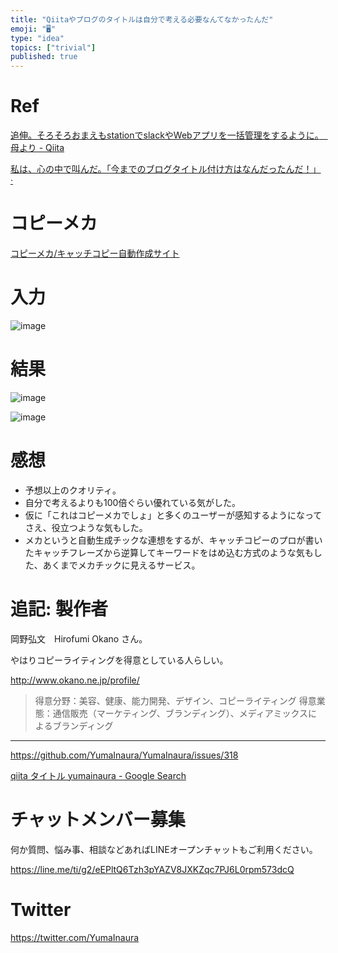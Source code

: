 ```yaml
---
title: "Qiitaやブログのタイトルは自分で考える必要なんてなかったんだ"
emoji: "🖥"
type: "idea"
topics: ["trivial"]
published: true
---
```


# Ref

[追伸。そろそろおまえもstationでslackやWebアプリを一括管理をするように。　母より - Qiita](https://qiita.com/shojimotio/items/77678d55a2d1557f5e68#comment-8135b6116135fe6480f1)


[私は、心の中で叫んだ。「今までのブログタイトル付け方はなんだったんだ！」 ·](https://blog-c.cloudlance-motio.work/post/blog-title/)

# コピーメカ

[コピーメカ/キャッチコピー自動作成サイト](http://www.copymecha.com/index.php)

# 入力

![image](https://user-images.githubusercontent.com/13635059/50935364-29862400-14af-11e9-8c90-e86b93dc2c83.png)


# 結果

![image](https://user-images.githubusercontent.com/13635059/50935373-2d19ab00-14af-11e9-99e7-4089d8bf8844.png)

![image](https://user-images.githubusercontent.com/13635059/50935378-30149b80-14af-11e9-973b-db897091b5d1.png)

# 感想

- 予想以上のクオリティ。
- 自分で考えるよりも100倍ぐらい優れている気がした。
- 仮に「これはコピーメカでしょ」と多くのユーザーが感知するようになってさえ、役立つような気もした。
- メカというと自動生成チックな連想をするが、キャッチコピーのプロが書いたキャッチフレーズから逆算してキーワードをはめ込む方式のような気もした、あくまでメカチックに見えるサービス。



# 追記: 製作者

岡野弘文　Hirofumi Okano さん。

やはりコピーライティングを得意としている人らしい。

http://www.okano.ne.jp/profile/

>得意分野：美容、健康、能力開発、デザイン、コピーライティング
>得意業態：通信販売（マーケティング、ブランディング）、メディアミックスによるブランディング


---


https://github.com/YumaInaura/YumaInaura/issues/318

[qiita タイトル yumainaura - Google Search](https://www.google.com/search?q=qiita+%E3%82%BF%E3%82%A4%E3%83%88%E3%83%AB+yumainaura&oq=qiita+%E3%82%BF%E3%82%A4%E3%83%88%E3%83%AB+yumainaura&aqs=chrome..69i57j69i60l2j69i64.4245j0j7&sourceid=chrome&ie=UTF-8)








<!-- Update From Qiita API -->

# チャットメンバー募集


何か質問、悩み事、相談などあればLINEオープンチャットもご利用ください。

https://line.me/ti/g2/eEPltQ6Tzh3pYAZV8JXKZqc7PJ6L0rpm573dcQ





# Twitter


https://twitter.com/YumaInaura


<!-- Update From Qiita API -->


